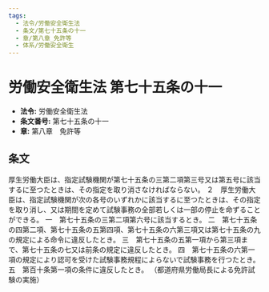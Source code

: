 ```yaml
---
tags:
  - 法令/労働安全衛生法
  - 条文/第七十五条の十一
  - 章/第八章_免許等
  - 体系/労働安全衛生
---
```

# 労働安全衛生法 第七十五条の十一

- **法令:** 労働安全衛生法
- **条文番号:** 第七十五条の十一
- **章:** 第八章　免許等

## 条文
厚生労働大臣は、指定試験機関が第七十五条の三第二項第三号又は第五号に該当するに至つたときは、その指定を取り消さなければならない。
２　厚生労働大臣は、指定試験機関が次の各号のいずれかに該当するに至つたときは、その指定を取り消し、又は期間を定めて試験事務の全部若しくは一部の停止を命ずることができる。
一　第七十五条の三第二項第六号に該当するとき。
二　第七十五条の四第二項、第七十五条の五第四項、第七十五条の六第三項又は第七十五条の九の規定による命令に違反したとき。
三　第七十五条の五第一項から第三項まで、第七十五条の七又は前条の規定に違反したとき。
四　第七十五条の六第一項の規定により認可を受けた試験事務規程によらないで試験事務を行つたとき。
五　第百十条第一項の条件に違反したとき。
（都道府県労働局長による免許試験の実施）

